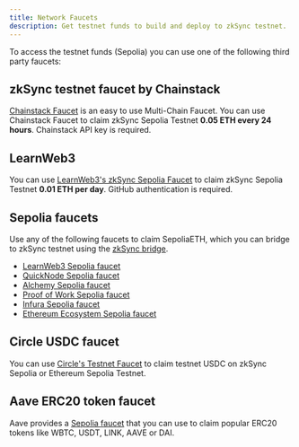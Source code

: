 ```yaml
---
title: Network Faucets
description: Get testnet funds to build and deploy to zkSync testnet.
---
```


To access the testnet funds (Sepolia) you can use one of the following third party faucets:

## zkSync testnet faucet by Chainstack

[Chainstack Faucet](https://faucet.chainstack.com/zksync-testnet-faucet) is an easy to use Multi-Chain Faucet. You can
use Chainstack Faucet to claim zkSync Sepolia Testnet **0.05 ETH every 24 hours**. Chainstack API key is required.

## LearnWeb3

You can use [LearnWeb3's zkSync Sepolia Faucet](https://learnweb3.io/faucets/zksync_sepolia/) to claim zkSync Sepolia
Testnet **0.01 ETH per day**. GitHub authentication is required.

## Sepolia faucets

Use any of the following faucets to claim SepoliaETH, which you can bridge to zkSync testnet using the [zkSync
bridge](https://portal.zksync.io/bridge/?network=sepolia).

- [LearnWeb3 Sepolia faucet](https://learnweb3.io/faucets/sepolia)
- [QuickNode Sepolia faucet](https://faucet.quicknode.com/ethereum/sepolia)
- [Alchemy Sepolia faucet](https://sepoliafaucet.com/)
- [Proof of Work Sepolia faucet](https://sepolia-faucet.pk910.de/)
- [Infura Sepolia faucet](https://www.infura.io/faucet/sepolia/)
- [Ethereum Ecosystem Sepolia faucet](https://www.ethereum-ecosystem.com/faucets/ethereum-sepolia)

## Circle USDC faucet

You can use [Circle's Testnet Faucet](https://faucet.circle.com/) to claim testnet USDC on zkSync Sepolia or Ethereum
Sepolia Testnet.

## Aave ERC20 token faucet

Aave provides a [Sepolia faucet](https://staging.aave.com/faucet/) that you can use to claim popular ERC20 tokens like
WBTC, USDT, LINK, AAVE or DAI.
